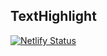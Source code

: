 ## TextHighlight

[![Netlify Status](https://api.netlify.com/api/v1/badges/9f2f6efa-18f7-4fce-be59-f0ac5f160e44/deploy-status)](https://app.netlify.com/sites/zippy-beijinho-d56d1b/deploys)